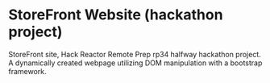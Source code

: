 # StoreFront Website (hackathon project)
StoreFront site, Hack Reactor Remote Prep rp34 halfway hackathon project. A dynamically created webpage utilizing DOM manipulation with a bootstrap framework.
